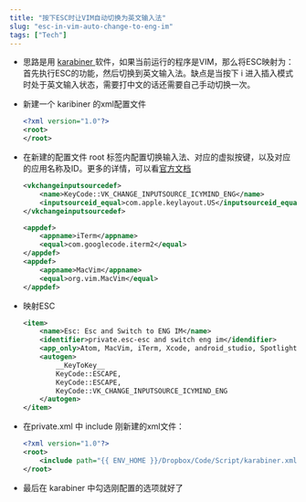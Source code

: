 ```yaml
---
title: "按下ESC时让VIM自动切换为英文输入法"
slug: "esc-in-vim-auto-change-to-eng-im"
tags: ["Tech"]
---
```




- 思路是用 [ karabiner ][ karabiner ] 软件，如果当前运行的程序是VIM，那么将ESC映射为：首先执行ESC的功能，然后切换到英文输入法。缺点是当按下 i 进入插入模式时处于英文输入状态，需要打中文的话还需要自己手动切换一次。

- 新建一个 karibiner 的xml配置文件

    ```xml
    <?xml version="1.0"?>
    <root>
    </root>
    ```

- 在新建的配置文件 root 标签内配置切换输入法、对应的虚拟按键，以及对应的应用名称及ID。更多的详情，可以看[官方文档][ documents ]

    ```xml
    <vkchangeinputsourcedef>
        <name>KeyCode::VK_CHANGE_INPUTSOURCE_ICYMIND_ENG</name>
        <inputsourceid_equal>com.apple.keylayout.US</inputsourceid_equal>
    </vkchangeinputsourcedef>

    <appdef>
        <appname>iTerm</appname>
        <equal>com.googlecode.iterm2</equal>
    </appdef>
    <appdef>
        <appname>MacVim</appname>
        <equal>org.vim.MacVim</equal>
    </appdef>
    ```

<!--more-->

-  映射ESC

    ```xml
    <item>
        <name>Esc: Esc and Switch to ENG IM</name>
        <identifier>private.esc-esc and switch eng im</idendifier>
        <app_only>Atom, MacVim, iTerm, Xcode, android_studio, Spotlight</app_only>
        <autogen>
            __KeyToKey__
            KeyCode::ESCAPE,
            KeyCode::ESCAPE,
            KeyCode::VK_CHANGE_INPUTSOURCE_ICYMIND_ENG
        </autogen>
    </item>
    ```

- 在private.xml 中 include 刚新建的xml文件：

    ```xml
    <?xml version="1.0"?>
    <root>
        <include path="{{ ENV_HOME }}/Dropbox/Code/Script/karabiner.xml" />
    </root>
    ```
-  最后在 karabiner 中勾选刚配置的选项就好了

[ karabiner ]: https://pqrs.org/osx/karabiner/
[ documents ]: https://pqrs.org/osx/karabiner/xml.html.en#vkchangeinputsourcedef

